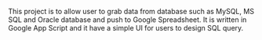 This project is to allow user to grab data from database such as MySQL, MS SQL and Oracle database and push to Google Spreadsheet. It is written in Google App Script and it have a simple UI for users to design SQL query.